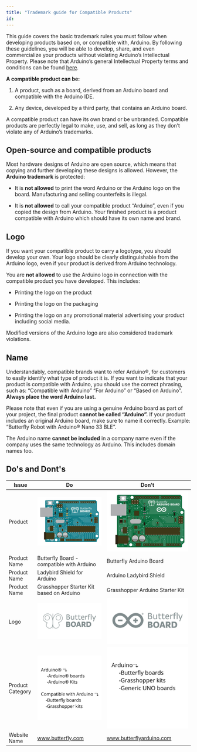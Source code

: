 ```yaml
---
title: "Trademark guide for Compatible Products"
id: 
---
```


This guide covers the basic trademark rules you must follow when developing products based on, or compatible with, Arduino. By following these guidelines, you will be able to develop, share, and even commercialize your products without violating Arduino’s Intellectual Property. Please note that Arduino’s general Intellectual Property terms and conditions can be found [here](https://www.arduino.cc/en/trademark).

**A compatible product can be:**

1. A product, such as a board, derived from an Arduino board and compatible with the Arduino IDE.

2. Any device, developed by a third party, that contains an Arduino board.

A compatible product can have its own brand or be unbranded. Compatible products are perfectly legal to make, use, and sell, as long as they don’t violate any of Arduino’s trademarks.

## Open-source and compatible products

Most hardware designs of Arduino are open source, which means that copying and further developing these designs is allowed. However, the **Arduino trademark** is protected:

- It is **not allowed** to print the word Arduino or the Arduino logo on the board. Manufacturing and selling counterfeits is illegal.

- It is **not allowed** to call your compatible product “Arduino”, even if you copied the design from Arduino. Your finished product is a product compatible with Arduino which should have its own name and brand.

## Logo

If you want your compatible product to carry a logotype, you should develop your own. Your logo should be clearly distinguishable from the Arduino logo, even if your product is derived from Arduino technology.

You are **not allowed** to use the Arduino logo in connection with the compatible product you have developed. This includes:

- Printing the logo on the product

- Printing the logo on the packaging

- Printing the logo on any promotional material advertising your product including social media.

Modified versions of the Arduino logo are also considered trademark violations.

## Name

Understandably, compatible brands want to refer Arduino®, for customers to easily identify what type of product it is. If you want to indicate that your product is compatible with Arduino, you should use the correct phrasing, such as: “Compatible with Arduino” “For Arduino” or “Based on Arduino”. **Always place the word Arduino last.**

Please note that even if you are using a genuine Arduino board as part of your project, the final product **cannot be called “Arduino”.** If your product includes an original Arduino board, make sure to name it correctly. Example: “Butterfly Robot with Arduino® Nano 33 BLE”.

The Arduino name **cannot be included** in a company name even if the company uses the same technology as Arduino. This includes domain names too.

## Do's and Dont's

| Issue | Do | Don't|
| ----------- | ----------- | ----------- |
| Product | ![Board with the logo "Butterfly Board"](img/Butterfly-board.jpg) | ![Board with the logo "Butterfly arduino board"](img/Butterfly-arduino-board.jpg)|
| Product Name | Butterfly Board  - compatible with Arduino | Butterfly Arduino Board |
| Product Name | Ladybird Shield for Arduino | Arduino Ladybird Shield |
| Product Name | Grasshopper Starter Kit based on Arduino | Grasshopper Arduino Starter Kit |
| Logo | ![Butterfly board logo](img/butterfly-board-logo.jpg) | ![Butterfly Board logo with Arduino Logo](img/Arduino-butterfly-board-logo.jpg) |
| Product Category | ![How to structure product caregories](img/Product-Category-Do.png) | ![How not to structure product caregories](img/Product-Category-Dont.png) |
| Website Name | www.butterfly.com | www.butterflyarduino.com |
